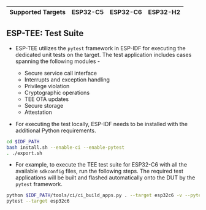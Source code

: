 | Supported Targets | ESP32-C5 | ESP32-C6 | ESP32-H2 |
| ----------------- | -------- | -------- | -------- |

## ESP-TEE: Test Suite

- ESP-TEE utilizes the `pytest` framework in ESP-IDF for executing the dedicated unit tests on the target. The test application includes cases spanning the following modules -
    - Secure service call interface
    - Interrupts and exception handling
    - Privilege violation
    - Cryptographic operations
    - TEE OTA updates
    - Secure storage
    - Attestation

- For executing the test locally, ESP-IDF needs to be installed with the additional Python requirements.

```bash
cd $IDF_PATH
bash install.sh --enable-ci --enable-pytest
. ./export.sh
```

- For example, to execute the TEE test suite for ESP32-C6 with all the available `sdkconfig` files, run the following steps. The required test applications will be built and flashed automatically onto the DUT by the `pytest` framework.

```bash
python $IDF_PATH/tools/ci/ci_build_apps.py . --target esp32c6 -v --pytest-apps
pytest --target esp32c6
```
